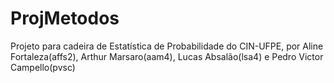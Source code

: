 # ProjMetodos
Projeto para cadeira de Estatística de Probabilidade do CIN-UFPE, por Aline Fortaleza(affs2), Arthur Marsaro(aam4), Lucas Absalão(lsa4) e Pedro Victor Campello(pvsc)
